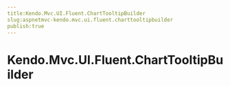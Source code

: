 ```yaml
---
title:Kendo.Mvc.UI.Fluent.ChartTooltipBuilder
slug:aspnetmvc-kendo.mvc.ui.fluent.charttooltipbuilder
publish:true
---
```


# Kendo.Mvc.UI.Fluent.ChartTooltipBuilder